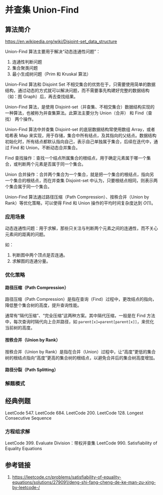 # 并查集 Union-Find

## 算法简介

https://en.wikipedia.org/wiki/Disjoint-set_data_structure

Union-Find 算法主要用于解决“动态连通性问题”：
1. 连通性判断问题
2. 集合聚类问题
3. 最小生成树问题（Prim 和 Kruskal 算法）

Union-Find 算法和 Disjoint Set 不相交集合的优势在于，只需要使用简单的数据结构，通过动态的方式就可以解决问题，而不需要事先构建好完整的数据结构（如：图 Graph）后，再去查找结果。


Union-Find 算法，是使用 Disjoint-set（并查集、不相交集合）数据结构实现的一种算法，也被称为并查集算法。此算法主要分为 Union（合并） 和 Find（查找） 两个操作。


Union-Find 算法中并查集 Disjoint-set 的底层数据结构常使用数组 Array，或者哈希表 Map 来实现，用于存储，集合中所有结点，及其指向的父结点。数据结构初始化时，所有结点都默认指向自己，表示自己单独属于集合，后续在迭代中，通过 Find 和 Union，不断动态合并集合。


Find 查找操作：查找一个结点所属集合的根结点，用于确定元素属于哪一个集合，或判断两个元素是否属于同一个集合。

Union 合并操作：合并两个集合为一个集合，就是把一个集合的根结点，指向另一个集合的根结点，而在并查集 Disjoint-set 中认为，只要根结点相同，则表示两个集合属于同一个集合。


Union-Find 算法通过路径压缩（Path Compression）、按秩合并（Union by Rank）等优化策略，可以使得 Find 和 Union 操作的平均时间复杂度达到 $O(1)$。

### 应用场景

动态连通性问题：用于求解，那些只关注与判断两个元素之间的连通性，而不关心元素间的距离的问题。

如：
1. 判断图中两个顶点是否连通。
2. 求解图的连通分量。

### 优化策略

#### 路径压缩（Path Compression）

路径压缩（Path Compression）是指在查询（Find）过程中，更改结点的指向，降低整个集合树的高度，提升查询性能。

通常有“隔代压缩”、“完全压缩”这两种方案。其中隔代压缩，一般是在 Find 方法中，每次查询时隔代向上合并路径，如 `parent[x]=parent[parent[x]]`，来优化当前树的高度。

#### 按秩合并（Union by Rank）

按秩合并（Union by Rank）是指在合并（Union）过程中，让“高度”更低的集合树的根结点指向“高度”更高的集合树的根结点，以避免合并后的集合树高度增加。

#### 路径分裂（Path Splitting）



### 解题模式



## 经典例题

LeetCode 547.
LeetCode 684.
LeetCode 200.
LeetCode 128. Longest Consecutive Sequence


### 方程组求解

LeetCode 399. Evaluate Division：带权并查集
LeetCode 990. Satisfiability of Equality Equations


## 参考链接
1. https://leetcode.cn/problems/satisfiability-of-equality-equations/solutions/279091/deng-shi-fang-cheng-de-ke-man-zu-xing-by-leetcode-/
